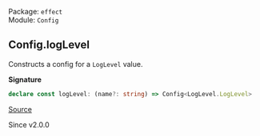 Package: `effect`<br />
Module: `Config`<br />

## Config.logLevel

Constructs a config for a `LogLevel` value.

**Signature**

```ts
declare const logLevel: (name?: string) => Config<LogLevel.LogLevel>
```

[Source](https://github.com/Effect-TS/effect/tree/main/packages/effect/src/Config.ts#L202)

Since v2.0.0
